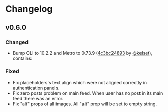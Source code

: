 # Changelog

## v0.6.0

### Changed

- Bump CLI to 10.2.2 and Metro to 0.73.9 ([4c3bc24893](https://github.com/facebook/react-native/commit/4c3bc24893b2dc7495a2e65ee8f1c6408cc31ad5) by [@kelset](https://github.com/kelset)), contains:

### Fixed

- Fix placeholders's text align which were not aligned correctly in authentication panels.
- Fix zero posts problem on main feed. When user has no post in its main feed there was an error.
- Fix "alt" props of all images. All "alt" prop will be set to empty string.
